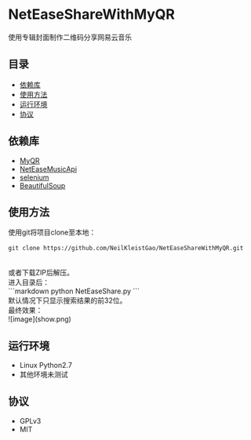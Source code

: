 # NetEaseShareWithMyQR

使用专辑封面制作二维码分享网易云音乐

## 目录

* [依赖库](#依赖库)
* [使用方法](#使用方法)
* [运行环境](#运行环境)
* [协议](#协议)

## 依赖库
* [MyQR](https://github.com/sylnsfar/qrcode)
* [NetEaseMusicApi](https://github.com/littlecodersh/NetEaseMusicApi)
* [selenium](https://www.seleniumhq.org/projects/webdriver/)
* [BeautifulSoup](https://pypi.python.org/pypi/beautifulsoup4)




## 使用方法

使用git将项目clone至本地：<br/>
```markdown
git clone https://github.com/NeilKleistGao/NetEaseShareWithMyQR.git
```
<br/>
或者下载ZIP后解压。<br/>
进入目录后：<br/>
```markdown
python NetEaseShare.py
```
<br/>
默认情况下只显示搜索结果的前32位。<br/>
最终效果：<br/>
![image](show.png)




## 运行环境

* Linux Python2.7
* 其他环境未测试





## 协议
* GPLv3
* MIT